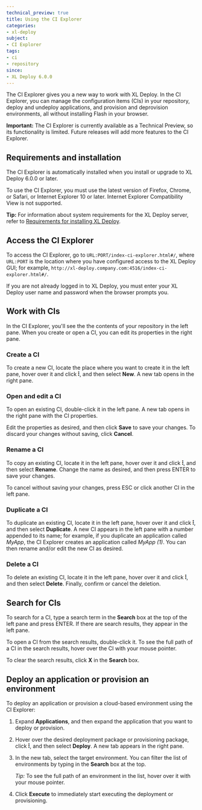 ```yaml
---
technical_preview: true
title: Using the CI Explorer
categories:
- xl-deploy
subject:
- CI Explorer
tags:
- ci
- repository
since:
- XL Deploy 6.0.0
---
```


The CI Explorer gives you a new way to work with XL Deploy. In the CI Explorer, you can manage the configuration items (CIs) in your repository, deploy and undeploy applications, and provision and deprovision environments, all without installing Flash in your browser.

**Important:** The CI Explorer is currently available as a Technical Preview, so its functionality is limited. Future releases will add more features to the CI Explorer.

## Requirements and installation

The CI Explorer is automatically installed when you install or upgrade to XL Deploy 6.0.0 or later.

To use the CI Explorer, you must use the latest version of Firefox, Chrome, or Safari, or Internet Explorer 10 or later. Internet Explorer Compatibility View is not supported.

**Tip:** For information about system requirements for the XL Deploy server, refer to [Requirements for installing XL Deploy](/xl-deploy/concept/requirements-for-installing-xl-deploy.html).

## Access the CI Explorer

To access the CI Explorer, go to `URL:PORT/index-ci-explorer.html#/`, where `URL:PORT` is the location where you have configured access to the XL Deploy GUI; for example, `http://xl-deploy.company.com:4516/index-ci-explorer.html#/`.

If you are not already logged in to XL Deploy, you must enter your XL Deploy user name and password when the browser prompts you.

## Work with CIs

In the CI Explorer, you'll see the the contents of your repository in the left pane. When you create or open a CI, you can edit its properties in the right pane.

### Create a CI

To create a new CI, locate the place where you want to create it in the left pane, hover over it and click ![CI Explorer action menu](/images/menu_three_dots.png), and then select **New**. A new tab opens in the right pane.

### Open and edit a CI

To open an existing CI, double-click it in the left pane. A new tab opens in the right pane with the CI properties.

Edit the properties as desired, and then click **Save** to save your changes. To discard your changes without saving, click **Cancel**.

### Rename a CI

To copy an existing CI, locate it in the left pane, hover over it and click ![CI Explorer action menu](/images/menu_three_dots.png), and then select **Rename**. Change the name as desired, and then press ENTER to save your changes.

To cancel without saving your changes, press ESC or click another CI in the left pane.

### Duplicate a CI

To duplicate an existing CI, locate it in the left pane, hover over it and click ![CI Explorer action menu](/images/menu_three_dots.png), and then select **Duplicate**. A new CI appears in the left pane with a number appended to its name; for example, if you duplicate an application called _MyApp_, the CI Explorer creates an application called _MyApp (1)_. You can then rename and/or edit the new CI as desired.

### Delete a CI

To delete an existing CI, locate it in the left pane, hover over it and click ![CI Explorer action menu](/images/menu_three_dots.png), and then select **Delete**. Finally, confirm or cancel the deletion.

## Search for CIs

To search for a CI, type a search term in the **Search** box at the top of the left pane and press ENTER. If there are search results, they appear in the left pane.

To open a CI from the search results, double-click it. To see the full path of a CI in the search results, hover over the CI with your mouse pointer.

To clear the search results, click **X** in the **Search** box.

## Deploy an application or provision an environment

To deploy an application or provision a cloud-based environment using the CI Explorer:

1. Expand **Applications**, and then expand the application that you want to deploy or provision.
2. Hover over the desired deployment package or provisioning package, click ![CI Explorer action menu](/images/menu_three_dots.png), and then select **Deploy**. A new tab appears in the right pane.
3. In the new tab, select the target environment. You can filter the list of environments by typing in the **Search** box at the top.

    *Tip:* To see the full path of an environment in the list, hover over it with your mouse pointer.

4. Click **Execute** to immediately start executing the deployment or provisioning.
